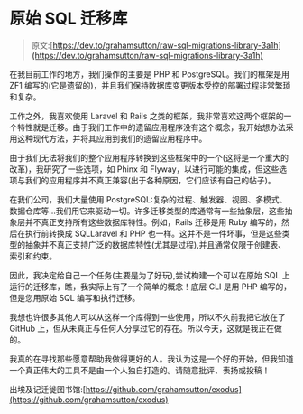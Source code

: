 # 原始 SQL 迁移库

> 原文:[https://dev.to/grahamsutton/raw-sql-migrations-library-3a1h](https://dev.to/grahamsutton/raw-sql-migrations-library-3a1h)

在我目前工作的地方，我们操作的主要是 PHP 和 PostgreSQL。我们的框架是用 ZF1 编写的(它是遗留的)，并且我们保持数据库变更版本受控的部署过程非常繁琐和复杂。

工作之外，我喜欢使用 Laravel 和 Rails 之类的框架，我非常喜欢这两个框架的一个特性就是迁移。由于我们工作中的遗留应用程序没有这个概念，我开始想办法采用这种现代方法，并将其应用到我们的遗留应用程序中。

由于我们无法将我们的整个应用程序转换到这些框架中的一个(这将是一个重大的改革)，我研究了一些选项，如 Phinx 和 Flyway，以进行可能的集成，但这些选项与我们的应用程序并不真正兼容(出于各种原因，它们应该有自己的帖子)。

在我们公司，我们大量使用 PostgreSQL:复杂的过程、触发器、视图、多模式、数据仓库等...我们用它来驱动一切。许多迁移类型的库通常有一些抽象层，这些抽象层并不真正支持所有这些数据库特性。例如，Rails 迁移是用 Ruby 编写的，然后在执行前转换成 SQLLaravel 和 PHP 也一样。这并不是一件坏事，但是这些类型的抽象并不真正支持广泛的数据库特性(尤其是过程),并且通常仅限于创建表、索引和约束。

因此，我决定给自己一个任务(主要是为了好玩),尝试构建一个可以在原始 SQL 上运行的迁移库，瞧，我实际上有了一个简单的概念！底层 CLI 是用 PHP 编写的，但是您用原始 SQL 编写和执行迁移。

我想也许很多其他人可以从这样一个库得到一些使用，所以不久前我把它放在了 GitHub 上，但从未真正与任何人分享过它的存在。所以今天，这就是我正在做的。

我真的在寻找那些愿意帮助我做得更好的人。我认为这是一个好的开始，但我知道一个真正伟大的工具不是由一个人独自打造的。请随意批评、表扬或投稿！

出埃及记迁徙图书馆:[https://github.com/grahamsutton/exodus](https://github.com/grahamsutton/exodus)